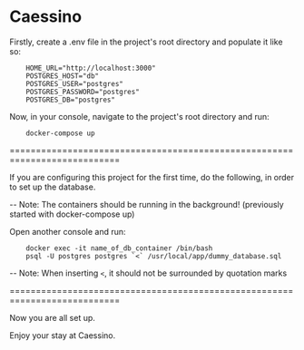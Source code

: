 # Caessino

Firstly, create a .env file in the project's root directory and populate it like so:

        HOME_URL="http://localhost:3000"  
        POSTGRES_HOST="db"  
        POSTGRES_USER="postgres"  
        POSTGRES_PASSWORD="postgres"  
        POSTGRES_DB="postgres"  


Now, in your console, navigate to the project's root directory and run:

        docker-compose up


===========================================================================

If you are configuring this project for the first time, do the following, in order to set up the database.

-- Note: The containers should be running in the background! (previously started with docker-compose up)

Open another console and run:

        docker exec -it name_of_db_container /bin/bash  
        psql -U postgres postgres `<` /usr/local/app/dummy_database.sql  

-- Note: When inserting `<`, it should not be surrounded by quotation marks

===========================================================================

Now you are all set up.

Enjoy your stay at Caessino.
